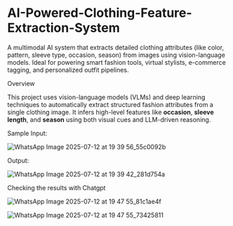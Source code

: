 # AI-Powered-Clothing-Feature-Extraction-System
A multimodal AI system that extracts detailed clothing attributes (like color, pattern, sleeve type, occasion, season) from images using vision-language models. Ideal for powering smart fashion tools, virtual stylists, e-commerce tagging, and personalized outfit pipelines.

Overview

This project uses vision-language models (VLMs) and deep learning techniques to automatically extract structured fashion attributes from a single clothing image. It infers high-level features like **occasion**, **sleeve length**, and **season** using both visual cues and LLM-driven reasoning.

Sample Input:



![WhatsApp Image 2025-07-12 at 19 39 56_55c0092b](https://github.com/user-attachments/assets/caf3fa0e-ccf3-4685-ac40-2bb3a4a41dc5)

Output:



![WhatsApp Image 2025-07-12 at 19 39 42_281d754a](https://github.com/user-attachments/assets/fb0b9ef0-61b3-4eaf-8c65-4254e746d732)


Checking the results with Chatgpt

![WhatsApp Image 2025-07-12 at 19 47 55_81c1ae4f](https://github.com/user-attachments/assets/ed998607-bdd2-452e-a747-54c5a55d2f95)

![WhatsApp Image 2025-07-12 at 19 47 55_73425811](https://github.com/user-attachments/assets/0bcc564e-2765-46fd-8b30-6b35559bc747)
